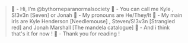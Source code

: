 > 🌹 - Hi, I’m @bythorneparanormalsociety
> 👻 - You can call me Kyle , S!3v3n [Seven] or Jonah
> 🌹 - My pronouns are He/They/It
> 👻 - My main irls are Kyle Henderson [Needlemouse] , Steven/S!3v3n [Strangled red] and Jonah Marshall [The mandela catalogue]
> 🌹 - And  i think that's it for now ! 
> 👻 - Thank you for reading !
